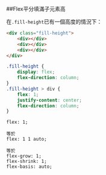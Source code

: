 ##Flex平分填滿子元素高

在`.fill-height`已有一個高度的情況下：

```html
<div class="fill-height">
    <div></div>
    <div></div>
    <div></div>
</div>
```

```css
.fill-height {
    display: flex;
    flex-direction: column;
}
.fill-height > div {
    flex: 1;
    justify-content: center;
    flex-direction: column;
}
```

```
flex: 1;

等於
flex: 1 1 auto;

等於
flex-grow: 1;
flex-shrink: 1;
flex-basis: auto;
```
